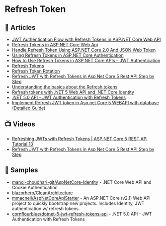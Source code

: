 # Refresh Token

## 📕 Articles
- [JWT Authentication Flow with Refresh Tokens in ASP.NET Core Web API](https://fullstackmark.com/post/19/jwt-authentication-flow-with-refresh-tokens-in-aspnet-core-web-api)
- [Refresh Tokens in ASP.NET Core Web Api](https://www.blinkingcaret.com/2018/05/30/refresh-tokens-in-asp-net-core-web-api/)
- [Handle Refresh Token Using ASP.NET Core 2.0 And JSON Web Token](https://www.c-sharpcorner.com/article/handle-refresh-token-using-asp-net-core-2-0-and-json-web-token/)
- [Using Refresh Tokens in ASP.NET Core Authentication](https://code-maze.com/using-refresh-tokens-in-asp-net-core-authentication/)
- [How to Use Refresh Tokens in ASP.NET Core APIs – JWT Authentication](https://codewithmukesh.com/blog/refresh-tokens-in-aspnet-core/)
- [Refresh Tokens](https://auth0.com/docs/tokens/refresh-tokens)
- [Refresh Token Rotation](https://auth0.com/docs/tokens/refresh-tokens/refresh-token-rotation)
- [Refresh JWT with Refresh Tokens in Asp Net Core 5 Rest API Step by Step](https://dev.to/moe23/refresh-jwt-with-refresh-tokens-in-asp-net-core-5-rest-api-step-by-step-3en5)
- [Understanding the basics about the Refresh tokens](https://thecodeblogger.com/2020/12/05/understanding-the-basics-about-the-refresh-tokens/)
- [Refresh tokens with .NET 5 Web API and .NET Core Identity](https://thecodeblogger.com/2020/12/05/refresh-tokens-using-net-5-web-api-and-net-core-identity/)
- [.NET 5.0 API - JWT Authentication with Refresh Tokens](https://jasonwatmore.com/post/2021/06/15/net-5-api-jwt-authentication-with-refresh-tokens)
- [Implement Refresh JWT token in Asp.net Core 5 WEBAPI with database (Detailed Guide)](https://codepedia.info/aspnet-core-jwt-refresh-token-authentication)
## 📺 Videos
- [Refreshing JWTs with Refresh Tokens | ASP.NET Core 5 REST API Tutorial 13](https://www.youtube.com/watch?v=AU0TIOZhGqs)
- [Refresh JWT with Refresh Tokens in Asp Net Core 5 Rest API Step by Step](https://www.youtube.com/watch?v=T_Hla1WzaZQ&ab_channel=MohamadLawand)

## 🚀 Samples
- [manoj-choudhari-git/AspNetCore-Identity](https://github.com/manoj-choudhari-git/AspNetCore-Identity) - .NET Core Web API and Cookie Authentication
- [blazorhero/CleanArchitecture](https://github.com/blazorhero/CleanArchitecture)
- [mmacneil/AspNetCoreApiStarter](https://github.com/mmacneil/AspNetCoreApiStarter) - An ASP.NET Core (v2.1) Web API project to quickly bootstrap new projects. Includes Identity, JWT authentication w/ refresh tokens.
- [cornflourblue/dotnet-5-jwt-refresh-tokens-api](https://github.com/cornflourblue/dotnet-5-jwt-refresh-tokens-api) - .NET 5.0 API - JWT Authentication with Refresh Tokens
